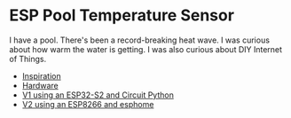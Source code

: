 # ESP Pool Temperature Sensor

I have a pool. There's been a record-breaking heat wave. I was curious about how warm the water is getting. I was also curious about DIY Internet of Things.

- [Inspiration](https://learn.adafruit.com/iot-pool)
- [Hardware](notebook/esp-pool-temp/Hardware.md)
- [V1 using an ESP32-S2 and Circuit Python](v1-esp32-s2-circuit-python)
- [V2 using an ESP8266 and esphome](v2-esp8266-esphome)
